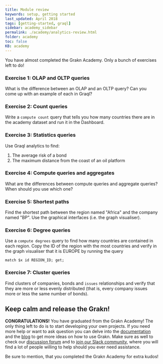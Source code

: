 ```yaml
---
title: Module review
keywords: setup, getting started
last_updated: April 2018
tags: [getting-started, graql]
sidebar: academy_sidebar
permalink: ./academy/analytics-review.html
folder: academy
toc: false
KB: academy
---
```


You have almost completed the Grakn Academy. Only a bunch of exercises left to do!

### Exercise 1: OLAP and OLTP queries

What is the difference between an OLAP and an OLTP query? Can you come up with an example of each in Graql?

### Exercise 2: Count queries

Write a `compute count` query that tells you how many countries there are in the academy dataset and run it in the Dashboard.

### Exercise 3: Statistics queries

Use Graql analytics to find:

  1. The average risk of a bond
  2. The maximum distance from the coast of an oil platform

### Exercise 4: Compute queries and aggregates

What are the differences between compute queries and aggregate queries? When should you use which one?

### Exercise 5: Shortest paths

Find the shortest path between the region named "Africa" and the company named "BP". Use the graphical interfaces (i.e. the graph visualiser).

### Exercise 6: Degree queries

Use a `compute degrees` query to find how many countries are contained in each region. Copy the ID of the region with the most countries and verify in the graph visualiser that it is EUROPE by running the query

```
match $x id REGION_ID; get;
```

### Exercise 7: Cluster queries

Find clusters of companies, bonds and `issues` relationships and verify that they are more or less evenly distributed (that is, every company issues more or less the same number of bonds).


## Keep calm and release the Grakn!

**CONGRATULATIONS!** You have graduated from the Grakn Academy! The only thing left to do is to start developing your own projects. If you need more help or want to ask question you can delve into the [documentation](../index.html) and the [blog](https://blog.grakn.ai) to get more ideas on how to use Grakn. Make sure as well to check our [discussion forum](https://discuss.grakn.ai) and to [join our Slack community](https://grakn.ai/slack.html), where you will find a lot of people willing to help should you ever need assistance.

Be sure to mention, that you completed the Grakn Academy for extra kudos!
